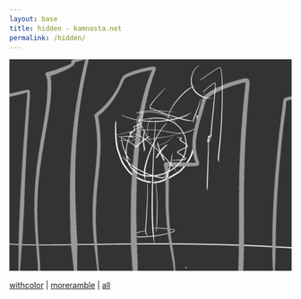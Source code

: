 ```yaml
---
layout: base
title: hidden - kamnosta.net
permalink: /hidden/
---
```


![/imgs_sketches/240325_wine_0_c0.png](/imgs_sketches/240325_wine_0_c0.png)

<p><a href="/withcolor/">withcolor</a> | <a href="/moreramble/">moreramble</a> | <a href="/all">all</a></p>
